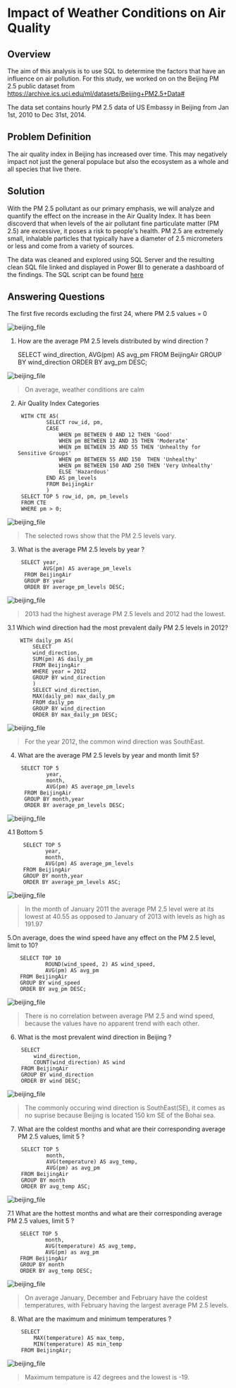 # Impact of Weather Conditions on Air Quality

## Overview

The aim of this analysis is to use SQL to determine the factors that have an influence on air pollution.
For this study, we worked on on the Beijing PM 2.5 public dataset from https://archive.ics.uci.edu/ml/datasets/Beijing+PM2.5+Data#

The data set contains hourly PM 2.5 data of US Embassy in Beijing from Jan 1st, 2010 to Dec 31st, 2014.

## Problem Definition

The air quality index in Beijing has increased over time. This may negatively impact not just the general populace but also the ecosystem as a whole and all species that live there.

## Solution

With the PM 2.5 pollutant as our primary emphasis, we will analyze and quantify the effect on the increase in the Air Quality Index. It has been discoverd that when levels of the air pollutant fine particulate matter (PM 2.5) are excessive, it poses a risk to people's health.
PM 2.5 are extremely small, inhalable particles that typically have a diameter of 2.5 micrometers or less and come from a variety of sources.

The data was cleaned and explored using SQL Server and the resulting clean SQL file linked and displayed in Power BI to generate a dashboard of the findings.
The SQL script can be found [here](/air_quality.sql)

## Answering Questions

The first five records excluding the first 24, where PM 2.5 values = 0 

![beijing_file](images/sql_full.png)

1. How are the average PM 2.5 levels distributed by wind direction ?

	SELECT wind_direction,
		AVG(pm) AS avg_pm
	FROM BeijingAir
	GROUP BY wind_direction
	ORDER BY avg_pm DESC;
	
![beijing_file](images/sql_1.png)

> On average, weather conditions are calm 

2. Air Quality Index Categories 

		WITH CTE AS(
				SELECT row_id, pm,
				CASE
					WHEN pm BETWEEN 0 AND 12 THEN 'Good'
					WHEN pm BETWEEN 12 AND 35 THEN 'Moderate'
					WHEN pm BETWEEN 35 AND 55 THEN 'Unhealthy for Sensitive Groups'
					WHEN pm BETWEEN 55 AND 150  THEN 'Unhealthy'
					WHEN pm BETWEEN 150 AND 250 THEN 'Very Unhealthy'
					ELSE 'Hazardous'
				END AS pm_levels
				FROM BeijingAir
				)
		SELECT TOP 5 row_id, pm, pm_levels
		FROM CTE
		WHERE pm > 0;
	
![beijing_file](images/sql_2.png)

> The selected rows show that the PM 2.5 levels vary.

3. What is the average PM 2.5 levels by year ?
 
		SELECT year, 
		       AVG(pm) AS average_pm_levels
		 FROM BeijingAir
		 GROUP BY year 
		 ORDER BY average_pm_levels DESC;
	 
![beijing_file](images/sql_3.png)

> 2013 had the highest average PM 2.5 levels and 2012 had the lowest.

3.1 Which wind direction had the most prevalent daily PM 2.5 levels in 2012?

		WITH daily_pm AS(
			SELECT
			wind_direction,  
			SUM(pm) AS daily_pm
			FROM BeijingAir
			WHERE year = 2012
			GROUP BY wind_direction
			)
			SELECT wind_direction, 
			MAX(daily_pm) max_daily_pm
			FROM daily_pm
			GROUP BY wind_direction
			ORDER BY max_daily_pm DESC;
			
![beijing_file](images/sql_3.1.png)

> For the year 2012, the common wind direction was SouthEast.

4. What are the average PM 2.5 levels by year and month limit 5?

		SELECT TOP 5
				year,
				month,
				AVG(pm) AS average_pm_levels
		 FROM BeijingAir
		 GROUP BY month,year
		 ORDER BY average_pm_levels DESC;
		 
![beijing_file](images/sql_4.png)


4.1 Bottom 5

		 SELECT TOP 5
				year,
				month,
				AVG(pm) AS average_pm_levels
		 FROM BeijingAir
		 GROUP BY month,year
		 ORDER BY average_pm_levels ASC;
		 
![beijing_file](images/sql_4.1.png)

> In the month of January 2011 the average PM 2.5 level were at its lowest at 40.55 as opposed to January of 2013 with levels as high as 191.97

 5.On average, does the wind speed have any effect on the PM 2.5 level, limit to 10? 
 
		SELECT TOP 10 
				ROUND(wind_speed, 2) AS wind_speed, 
				AVG(pm) AS avg_pm
		FROM BeijingAir
		GROUP BY wind_speed 
		ORDER BY avg_pm DESC;
	
![beijing_file](images/sql_5.png)
  
 > There is no correlation between average PM 2.5 and wind speed, because the values have no apparent trend with each other.
  
6. What is the most prevalent wind direction in Beijing ?

		SELECT 
			wind_direction,
			COUNT(wind_direction) AS wind
		FROM BeijingAir
		GROUP BY wind_direction
		ORDER BY wind DESC;
		
![beijing_file](images/sql_6.png)

> The commonly occuring wind direction is SouthEast(SE), it comes as no suprise because Beijing is located 150 km SE of the Bohai sea.

7. What are the coldest months and what are their corresponding average PM 2.5 values, limit 5 ?

		SELECT TOP 5
				month,
				AVG(temperature) AS avg_temp, 
				AVG(pm) as avg_pm
		FROM BeijingAir
		GROUP BY month
		ORDER BY avg_temp ASC;

![beijing_file](images/sql_7.png)

7.1 What are the hottest months and what are their corresponding average PM 2.5 values, limit 5 ?

		SELECT TOP 5
				month,
				AVG(temperature) AS avg_temp, 
				AVG(pm) as avg_pm
		FROM BeijingAir
		GROUP BY month
		ORDER BY avg_temp DESC;

![beijing_file](images/sql_7.1.png)

> On average January, December and February have the coldest temperatures, with February having the largest average PM 2.5 levels.

8. What are the maximum and minimum temperatures ?

		SELECT 
			MAX(temperature) AS max_temp,
			MIN(temperature) AS min_temp
		FROM BeijingAir;
		
![beijing_file](images/sql_8.png)

> Maximum tempature is 42 degrees and the lowest is -19.

